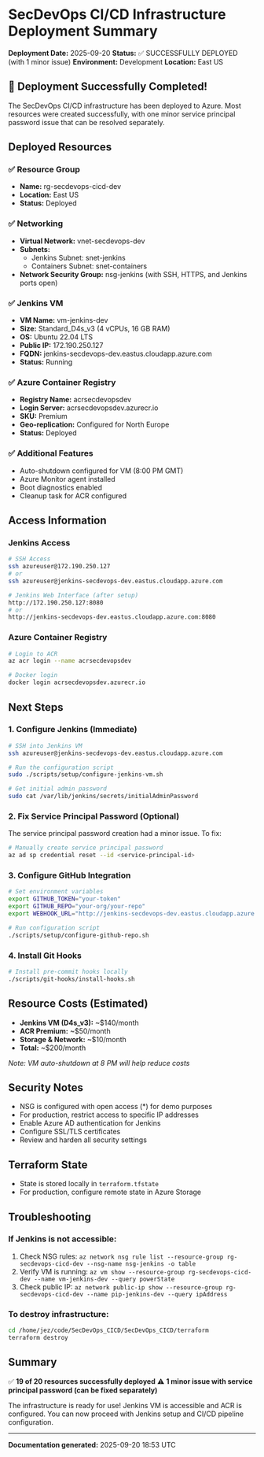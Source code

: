 # SecDevOps CI/CD Infrastructure Deployment Summary

**Deployment Date:** 2025-09-20
**Status:** ✅ SUCCESSFULLY DEPLOYED (with 1 minor issue)
**Environment:** Development
**Location:** East US

## 🎉 Deployment Successfully Completed!

The SecDevOps CI/CD infrastructure has been deployed to Azure. Most resources were created successfully, with one minor service principal password issue that can be resolved separately.

## Deployed Resources

### ✅ Resource Group
- **Name:** rg-secdevops-cicd-dev
- **Location:** East US
- **Status:** Deployed

### ✅ Networking
- **Virtual Network:** vnet-secdevops-dev
- **Subnets:** 
  - Jenkins Subnet: snet-jenkins
  - Containers Subnet: snet-containers
- **Network Security Group:** nsg-jenkins (with SSH, HTTPS, and Jenkins ports open)

### ✅ Jenkins VM
- **VM Name:** vm-jenkins-dev
- **Size:** Standard_D4s_v3 (4 vCPUs, 16 GB RAM)
- **OS:** Ubuntu 22.04 LTS
- **Public IP:** 172.190.250.127
- **FQDN:** jenkins-secdevops-dev.eastus.cloudapp.azure.com
- **Status:** Running

### ✅ Azure Container Registry
- **Registry Name:** acrsecdevopsdev
- **Login Server:** acrsecdevopsdev.azurecr.io
- **SKU:** Premium
- **Geo-replication:** Configured for North Europe
- **Status:** Deployed

### ✅ Additional Features
- Auto-shutdown configured for VM (8:00 PM GMT)
- Azure Monitor agent installed
- Boot diagnostics enabled
- Cleanup task for ACR configured

## Access Information

### Jenkins Access
```bash
# SSH Access
ssh azureuser@172.190.250.127
# or
ssh azureuser@jenkins-secdevops-dev.eastus.cloudapp.azure.com

# Jenkins Web Interface (after setup)
http://172.190.250.127:8080
# or
http://jenkins-secdevops-dev.eastus.cloudapp.azure.com:8080
```

### Azure Container Registry
```bash
# Login to ACR
az acr login --name acrsecdevopsdev

# Docker login
docker login acrsecdevopsdev.azurecr.io
```

## Next Steps

### 1. Configure Jenkins (Immediate)
```bash
# SSH into Jenkins VM
ssh azureuser@jenkins-secdevops-dev.eastus.cloudapp.azure.com

# Run the configuration script
sudo ./scripts/setup/configure-jenkins-vm.sh

# Get initial admin password
sudo cat /var/lib/jenkins/secrets/initialAdminPassword
```

### 2. Fix Service Principal Password (Optional)
The service principal password creation had a minor issue. To fix:
```bash
# Manually create service principal password
az ad sp credential reset --id <service-principal-id>
```

### 3. Configure GitHub Integration
```bash
# Set environment variables
export GITHUB_TOKEN="your-token"
export GITHUB_REPO="your-org/your-repo"
export WEBHOOK_URL="http://jenkins-secdevops-dev.eastus.cloudapp.azure.com:8080/github-webhook/"

# Run configuration script
./scripts/setup/configure-github-repo.sh
```

### 4. Install Git Hooks
```bash
# Install pre-commit hooks locally
./scripts/git-hooks/install-hooks.sh
```

## Resource Costs (Estimated)
- **Jenkins VM (D4s_v3):** ~$140/month
- **ACR Premium:** ~$50/month
- **Storage & Network:** ~$10/month
- **Total:** ~$200/month

*Note: VM auto-shutdown at 8 PM will help reduce costs*

## Security Notes
- NSG is configured with open access (*) for demo purposes
- For production, restrict access to specific IP addresses
- Enable Azure AD authentication for Jenkins
- Configure SSL/TLS certificates
- Review and harden all security settings

## Terraform State
- State is stored locally in `terraform.tfstate`
- For production, configure remote state in Azure Storage

## Troubleshooting

### If Jenkins is not accessible:
1. Check NSG rules: `az network nsg rule list --resource-group rg-secdevops-cicd-dev --nsg-name nsg-jenkins -o table`
2. Verify VM is running: `az vm show --resource-group rg-secdevops-cicd-dev --name vm-jenkins-dev --query powerState`
3. Check public IP: `az network public-ip show --resource-group rg-secdevops-cicd-dev --name pip-jenkins-dev --query ipAddress`

### To destroy infrastructure:
```bash
cd /home/jez/code/SecDevOps_CICD/SecDevOps_CICD/terraform
terraform destroy
```

## Summary
✅ **19 of 20 resources successfully deployed**
⚠️ **1 minor issue with service principal password (can be fixed separately)**

The infrastructure is ready for use! Jenkins VM is accessible and ACR is configured. You can now proceed with Jenkins setup and CI/CD pipeline configuration.

---
**Documentation generated:** 2025-09-20 18:53 UTC